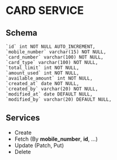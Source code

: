 # CARD SERVICE

## Schema
``` 
`id` int NOT NULL AUTO_INCREMENT,
`mobile_number` varchar(15) NOT NULL,
`card_number` varchar(100) NOT NULL,
`card_type` varchar(100) NOT NULL,
`total_limit` int NOT NULL,
`amount_used` int NOT NULL,
`available_amount` int NOT NULL,
`created_at` date NOT NULL,
`created_by` varchar(20) NOT NULL,
`modified_at` date DEFAULT NULL,
`modified_by` varchar(20) DEFAULT NULL,
```
## Services
- Create
- Fetch (By **mobile_number**, **id**, ...)
- Update (Patch, Put)
- Delete